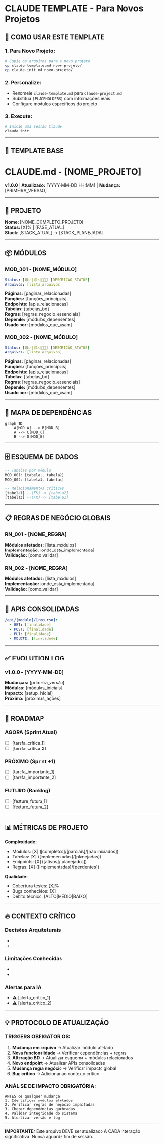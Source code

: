 # CLAUDE TEMPLATE - Para Novos Projetos

## 🚀 COMO USAR ESTE TEMPLATE

### 1. Para Novo Projeto:
```bash
# Copie os arquivos para o novo projeto
cp claude-template.md novo-projeto/
cp claude-init.md novo-projeto/
```

### 2. Personalize:
- Renomeie `claude-template.md` para `claude-project.md`
- Substitua `[PLACEHOLDERS]` com informações reais
- Configure módulos específicos do projeto

### 3. Execute:
```bash
# Inicie uma sessão Claude
claude init
```

---

## 📄 TEMPLATE BASE

# CLAUDE.md - [NOME_PROJETO]

**v1.0.0** | **Atualizado:** [YYYY-MM-DD HH:MM] | **Mudança:** [PRIMEIRA_VERSÃO]

---

## 🎯 PROJETO
**Nome:** [NOME_COMPLETO_PROJETO]  
**Status:** [X]% | [FASE_ATUAL]  
**Stack:** [STACK_ATUAL] → [STACK_PLANEJADA]

---

## 📦 MÓDULOS

### MOD_001 - [NOME_MÓDULO]
```yaml
Status: [🟢✅|🟡⚠️|🔴❌] [DESCRIÇÃO_STATUS]
Arquivos: [lista_arquivos]
```
**Páginas:** [páginas_relacionadas]  
**Funções:** [funções_principais]  
**Endpoints:** [apis_relacionadas]  
**Tabelas:** [tabelas_bd]  
**Regras:** [regras_negocio_essenciais]  
**Depende:** [módulos_dependentes]  
**Usado por:** [módulos_que_usam]

### MOD_002 - [NOME_MÓDULO]
```yaml
Status: [🟢✅|🟡⚠️|🔴❌] [DESCRIÇÃO_STATUS]
Arquivos: [lista_arquivos]
```
**Páginas:** [páginas_relacionadas]  
**Funções:** [funções_principais]  
**Endpoints:** [apis_relacionadas]  
**Tabelas:** [tabelas_bd]  
**Regras:** [regras_negocio_essenciais]  
**Depende:** [módulos_dependentes]  
**Usado por:** [módulos_que_usam]

---

## 🔗 MAPA DE DEPENDÊNCIAS

```mermaid
graph TD
    A[MOD_A] --> B[MOD_B]
    A --> C[MOD_C]
    B --> D[MOD_D]
```

---

## 🗄️ ESQUEMA DE DADOS

```sql
-- Tabelas por módulo
MOD_001: [tabela1, tabela2]
MOD_002: [tabela3, tabela4]

-- Relacionamentos críticos
[tabela1] --(FK)--> [tabela2]
[tabela3] --(FK)--> [tabela1]
```

---

## 📋 REGRAS DE NEGÓCIO GLOBAIS

### RN_001 - [NOME_REGRA]
**Módulos afetados:** [lista_módulos]  
**Implementação:** [onde_está_implementada]  
**Validação:** [como_validar]

### RN_002 - [NOME_REGRA]
**Módulos afetados:** [lista_módulos]  
**Implementação:** [onde_está_implementada]  
**Validação:** [como_validar]

---

## 🚀 APIS CONSOLIDADAS

```yaml
/api/[modulo]/[recurso]:
  - GET: [finalidade]
  - POST: [finalidade]
  - PUT: [finalidade]
  - DELETE: [finalidade]
```

---

## ✅ EVOLUTION LOG

### v1.0.0 - [YYYY-MM-DD]
**Mudanças:** [primeira_versão]  
**Módulos:** [módulos_iniciais]  
**Impacto:** [setup_inicial]  
**Próximo:** [próximas_ações]

---

## 🎯 ROADMAP

### AGORA (Sprint Atual)
- [ ] [tarefa_crítica_1]
- [ ] [tarefa_crítica_2]

### PRÓXIMO (Sprint +1)
- [ ] [tarefa_importante_1]
- [ ] [tarefa_importante_2]

### FUTURO (Backlog)
- [ ] [feature_futura_1]
- [ ] [feature_futura_2]

---

## 📊 MÉTRICAS DE PROJETO

**Complexidade:**
- Módulos: [X] ([completos]/[parciais]/[não iniciados])
- Tabelas: [X] ([implementadas]/[planejadas])
- Endpoints: [X] ([ativos]/[planejados])
- Regras: [X] ([implementadas]/[pendentes])

**Qualidade:**
- Cobertura testes: [X]%
- Bugs conhecidos: [X]
- Débito técnico: [ALTO|MÉDIO|BAIXO]

---

## 🔥 CONTEXTO CRÍTICO

### Decisões Arquiteturais
- [decisão_1]: [justificativa]
- [decisão_2]: [justificativa]

### Limitações Conhecidas
- [limitação_1]: [impacto]
- [limitação_2]: [impacto]

### Alertas para IA
- ⚠️ [alerta_crítico_1]
- ⚠️ [alerta_crítico_2]

---

## 💡 PROTOCOLO DE ATUALIZAÇÃO

### TRIGGERS OBRIGATÓRIOS:
1. **Mudança em arquivo** → Atualizar módulo afetado
2. **Nova funcionalidade** → Verificar dependências + regras
3. **Alteração BD** → Atualizar esquema + módulos relacionados
4. **Novo endpoint** → Atualizar APIs consolidadas
5. **Mudança regra negócio** → Verificar impacto global
6. **Bug crítico** → Adicionar ao contexto crítico

### ANÁLISE DE IMPACTO OBRIGATÓRIA:
```
ANTES de qualquer mudança:
1. Identificar módulos afetados
2. Verificar regras de negócio impactadas
3. Checar dependências quebradas
4. Validar integridade do sistema
5. Atualizar versão e log
```

---

**IMPORTANTE:** Este arquivo DEVE ser atualizado A CADA interação significativa. Nunca aguarde fim de sessão.